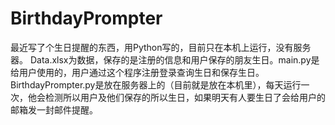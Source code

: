 # BirthdayPrompter
最近写了个生日提醒的东西，用Python写的，目前只在本机上运行，没有服务器。
Data.xlsx为数据，保存的是注册的信息和用户保存的朋友生日。main.py是给用户使用的，用户通过这个程序注册登录查询生日和保存生日。BirthdayPrompter.py是放在服务器上的（目前就是放在本机里），每天运行一次，他会检测所以用户及他们保存的所以生日，如果明天有人要生日了会给用户的邮箱发一封邮件提醒。
